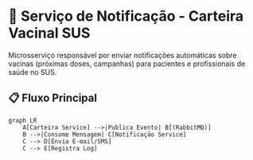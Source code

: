 # 🔔 Serviço de Notificação - Carteira Vacinal SUS

Microsserviço responsável por enviar notificações automáticas sobre vacinas (próximas doses, campanhas) para pacientes e profissionais de saúde no SUS.

## 📋 Fluxo Principal
```mermaid
graph LR
    A[Carteira Service] -->|Publica Evento| B[(RabbitMQ)]
    B -->|Consome Mensagem| C[Notificação Service]
    C --> D[Envia E-mail/SMS]
    C --> E[Registra Log]

